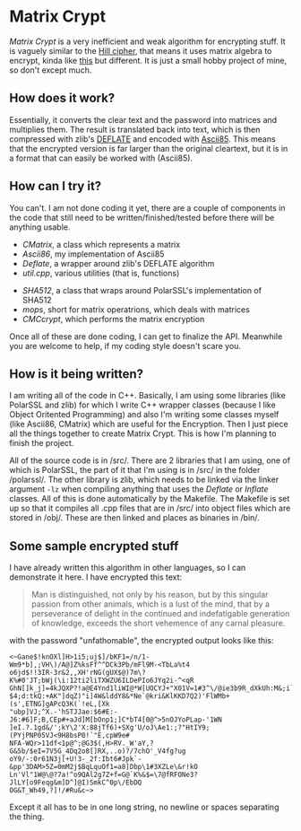 Matrix Crypt
============

*Matrix Crypt* is a very inefficient and weak algorithm for encrypting stuff. It is vaguely similar to the [Hill cipher](http://en.wikipedia.org/wiki/Hill_cipher), that means it uses matrix algebra to encrypt, kinda like [this](http://aix1.uottawa.ca/~jkhoury/cryptography.htm) but different. It is just a small hobby project of mine, so don't except much. 

How does it work?
-----------------

Essentially, it converts the clear text and the password into matrices and multiplies them. The result is translated back into text, which is then compressed with zlib's [DEFLATE](http://en.wikipedia.org/wiki/DEFLATE) and encoded with [Ascii85](http://en.wikipedia.org/wiki/Ascii85). This means that the encrypted version is far larger than the original cleartext, but it is in a format that can easily be worked with (Ascii85). 

How can I try it?
-----------------

You can't. I am not done coding it yet, there are a couple of components in the code that still need to be written/finished/tested before there will be anything usable. 

+   *CMatrix*, a class which represents a matrix
+   *Ascii86*, my implementation of Ascii85
+   *Deflate*, a wrapper around zlib's DEFLATE algorithm
+   *util.cpp*, various utilities (that is, functions)
-   *SHA512*, a class that wraps around PolarSSL's implementation of SHA512
-   *mops*, short for matrix operatrions, which deals with matrices
-   *CMCcrypt*, which performs the matrix encryption

Once all of these are done coding, I can get to finalize the API. Meanwhile you are welcome to help, if my coding style doesn't scare you. 

How is it being written?
------------------------

I am writing all of the code in C++. Basically, I am using some libraries (like PolarSSL and zlib) for which I write C++ wrapper classes (because I like Object Oritented Programming) and also I'm writing some classes myself (like Ascii86, CMatrix) which are useful for the Encryption. Then I just piece all the things together to create Matrix Crypt. This is how I'm planning to finish the project. 

All of the source code is in /src/. There are 2 libraries that I am using, one of which is PolarSSL, the part of it that I'm using is in /src/ in the folder /polarssl/. The other library is zlib, which needs to be linked via the linker argument `-lz` when compiling anything that uses the *Deflate* or *Inflate* classes. All of this is done automatically by the Makefile. The Makefile is set up so that it compiles all .cpp files that are in /src/ into object files which are stored in /obj/. These are then linked and places as binaries in /bin/. 

Some sample encrypted stuff
---------------------------

I have already written this algorithm in other languages, so I can demonstrate it here. I have encrypted this text:

> Man is distinguished, not only by his reason, but by this singular passion from other animals, which is a lust of the mind, that by a perseverance of delight in the continued and indefatigable generation of knowledge, exceeds the short vehemence of any carnal pleasure.

with the password "unfathomable", the encrypted output looks like this:

    <~Gane$!knOXl]H>1i5;uj$]/bKF1=/n/1-Wm9*b],;VH\)/A@]Z%ksFf^^DCk3Pb/mFl9M-<TbLa%t4
    o6jd$!!3IR-3r&2,,XH'rNG(gUX$@)7m\?K%#0'JT;bWj(\i:12ti2liTXWZU6ILDePIo6JYq2i-^<qR
    GhN[]k_j]=4kJQXP?!a@E4Ynd1liWI@*W[UOCYJ+"X01V=1#3^\/@ie3b9R_dXkUh:M&;i`+qN;'0oPh
    $4;d:tkQ:+AK"]dqZ)"i]4W&lddY8&*Ne`@kri&KlKKD7Q2)'FlWMb+(s',ETNG]gAPcQ3K(`!eL,[Xk
    "ubp]VJ;^X.-'hSTJJae:$6#E:-J6:#6]F;B,CEp#+aJd]M[bOnp1;]C*bT4[0@^>5nOJYoPLap-'1WN
    ]eI.?.1gd&/';kY\2'X:88jTf6)+SXg'U/oJ\Ae1:;?"HtIY9;(PYjPNP05VJ<9H8bsP0!`"E,cpW9e#
    NFA-WQr>11df<1p@^;@G3$(,H>RV._W'aY,?G&5b/$eI=7V5G_4Dq2o8[]RX,..o)?/7chO'_V4fg?ug
    oY9/-:0r61N3j[+U!3-_2f:Ibt6#Jpk`-&pp'3DAM>5Z=0mM2j$BqLquOf1=a8]Dbp\1#3XZLe\&r!kO
    Ln'Vl"1W@\@?7a!^o9QAl2g7Z+f=G@`K%&$=\7@fRFONe3?JlLY[o9Feqg&m]D^]@I)SmkC^0p\/EbDQ
    OG&T_Wh49,?]!/#Ru&c~>

Except it all has to be in one long string, no newline or spaces separating the thing. 
